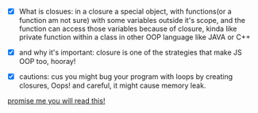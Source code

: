 - [x] What is closues: in a closure a special object, with functions(or a function am not sure) with some variables outside it's scope, and the function can access those variables because of closure, kinda like private function within a class in other OOP language like JAVA or C++
- [x] and why it's important:  closure is one of the strategies that make JS OOP too, hooray!
- [x] cautions: cus you might bug your program with loops by creating closures, Oops! and careful, it might cause memory leak.


[promise me you will read this!](https://developer.mozilla.org/en-US/docs/Web/JavaScript/Closures)
